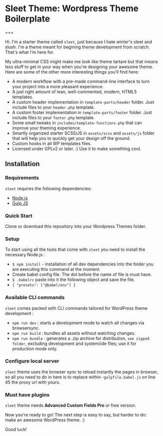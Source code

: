 # Sleet Theme: Wordpress Theme Boilerplate

===

Hi. I'm a starter theme called `sleet`, just because I hate winter's sleet and slush.
I'm a theme meant for begining theme development from scratch. That's what I'm here for.

My ultra-minimal CSS might make me look like theme tartare but that means less stuff to get in your way when you're designing your awesome theme. Here are some of the other more interesting things you'll find here:

-   A modern workflow with a pre-made command-line interface to turn your project into a more pleasant experience.
-   A just right amount of lean, well-commented, modern, HTML5 templates.
-   A custom header implementation in `template-parts/header` folder. Just include files to your `header.php` template.
-   A custom footer implementation in `template-parts/footer` folder. Just include files to your `footer.php` template.
-   Some small tweaks in `includes/template-functions.php` that can improve your theming experience.
-   Smartly organized starter SCSS/JS in `assets/scss` and `assets/js` folder that will help you to quickly get your design off the ground.
-   Custom hooks in all WP templates files.
-   Licensed under GPLv2 or later. :) Use it to make something cool.

## Installation

### Requirements

`sleet` requires the following dependencies:

-   [Node.js](https://nodejs.org/)
-   [Gulp JS](https://gulpjs.com/)

### Quick Start

Clone or download this repository into your Wordpress Themes folder.

### Setup

To start using all the tools that come with `sleet` you need to install the necessary Node.js :

-   `$ npm install` - installation of all dev dependencies into the folder you are executing this command at the moment.
-   Create babel config file. The dot before the name of file is must have.
-   `$ .babelrc` paste into it the following object and save the file.
-   `{ "presets": ["@babel/env"] }`

### Available CLI commands

`sleet` comes packed with CLI commands tailored for WordPress theme development :

-   `npm run dev` : starts a development mode to watch all changes via browsersync.
-   `npm run build` : bundles all assets without watching changes.
-   `npm run bundle` : generates a .zip archive for distribution, `see zipped folder`, excluding development and system/ide files; use it for production mode only.

### Configure local server

`sleet` theme uses the browser sync to reload instantly the pages in browser, so all you need to do in here
is to replace within -`gulpfile.babel.js` on line 45 the proxy url with yours.

### Must have plugins
`sleet` theme needs __Advanced Custom Fields Pro__ or free version. 

Now you're ready to go! The next step is easy to say, but harder to do: make an awesome WordPress theme. :)

Good luck!

